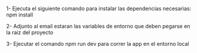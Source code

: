 1- Ejecuta el siguiente comando para instalar las dependencias necesarias:
npm install

2- Adjunto al email estaran las variables de entorno que deben pegarse en la raiz del proyecto

3- Ejecutar el comando npm run dev para correr la app en el entorno local